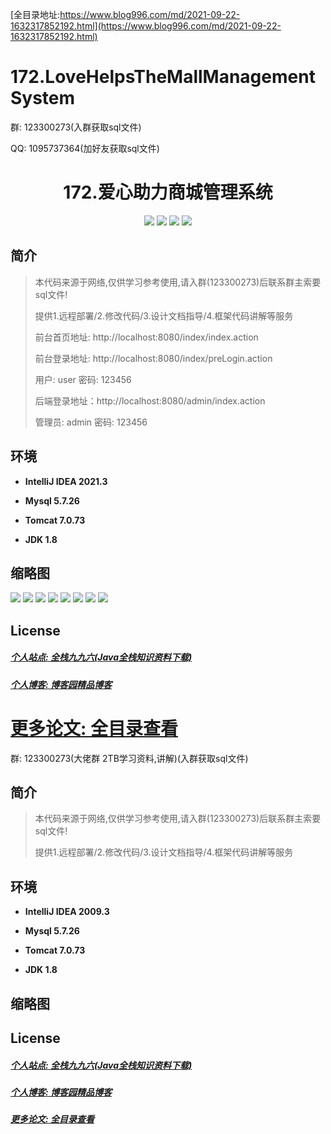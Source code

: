 [全目录地址:https://www.blog996.com/md/2021-09-22-1632317852192.html](https://www.blog996.com/md/2021-09-22-1632317852192.html)
# 172.LoveHelpsTheMallManagementSystem

<p>群: 123300273(入群获取sql文件)</p>
<p>QQ: 1095737364(加好友获取sql文件)</p>

<p><h1 align="center">172.爱心助力商城管理系统</h1></p>


<p align="center">
	<img src="https://img.shields.io/badge/jdk-1.8-orange.svg"/>
    <img src="https://img.shields.io/badge/spring-5.x-lightgrey.svg"/>
    <img src="https://img.shields.io/badge/springmvc-3.x-blue.svg"/>
    <img src="https://img.shields.io/badge/mybatis-5.x-yellow.svg"/>
</p>

## 简介

> 本代码来源于网络,仅供学习参考使用,请入群(123300273)后联系群主索要sql文件!
>
> 提供1.远程部署/2.修改代码/3.设计文档指导/4.框架代码讲解等服务
>
> 前台首页地址: http://localhost:8080/index/index.action
>
> 前台登录地址: http://localhost:8080/index/preLogin.action
>
> 用户: user 密码: 123456
>
> 后端登录地址：http://localhost:8080/admin/index.action
>
> 管理员: admin   密码: 123456
>

## 环境

- <b>IntelliJ IDEA 2021.3</b>

- <b>Mysql 5.7.26</b>

- <b>Tomcat 7.0.73</b>

- <b>JDK 1.8</b>




## 缩略图

![](https://img2022.cnblogs.com/blog/588112/202207/588112-20220717082456552-1921763599.png)
![](https://img2022.cnblogs.com/blog/588112/202207/588112-20220717082519557-1087076219.png)
![](https://img2022.cnblogs.com/blog/588112/202207/588112-20220717082525952-141528796.png)
![](https://img2022.cnblogs.com/blog/588112/202207/588112-20220717082529680-379797372.png)
![](https://img2022.cnblogs.com/blog/588112/202207/588112-20220717082533211-1343056694.png)
![](https://img2022.cnblogs.com/blog/588112/202207/588112-20220717082537474-131744518.png)
![](https://img2022.cnblogs.com/blog/588112/202207/588112-20220717082541532-889355652.png)
![](https://img2022.cnblogs.com/blog/588112/202207/588112-20220717082546021-1101465211.png)




## License

##### [个人站点: 全栈九九六(Java全栈知识资料下载)](https://www.blog996.com/)
##### [个人博客: 博客园精品博客](https://www.cnblogs.com/yysbolg/)
# [更多论文: 全目录查看](https://www.blog996.com/md/2021-09-22-1632317852192.html)




<p>群: 123300273(大佬群 2TB学习资料,讲解)(入群获取sql文件)</p>




<p align="center">

</p>

## 简介


> 本代码来源于网络,仅供学习参考使用,请入群(123300273)后联系群主索要sql文件!
>
> 提供1.远程部署/2.修改代码/3.设计文档指导/4.框架代码讲解等服务




## 环境

- <b>IntelliJ IDEA 2009.3</b>

- <b>Mysql 5.7.26</b>

- <b>Tomcat 7.0.73</b>

- <b>JDK 1.8</b>




## 缩略图


## License

##### [个人站点: 全栈九九六(Java全栈知识资料下载)](https://www.blog996.com/)
##### [个人博客: 博客园精品博客](https://www.cnblogs.com/yysbolg/)
##### [更多论文: 全目录查看](https://www.blog996.com/md/2021-09-22-1632317852192.html)





